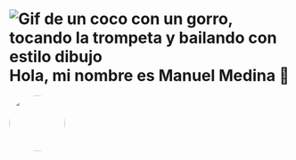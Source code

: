 # ![Gif de un coco con un gorro, tocando la trompeta y bailando con estilo dibujo](https://i.imgur.com/eJ6DZtz.gif) Hola, mi nombre es Manuel Medina 👋
<img src="(https://i.imgur.com/eJ6DZtz.gif)" width="100px" height="100px" style="border-radius: 50%"/>

<!--
**Cocotterooo/Cocotterooo** is a ✨ _special_ ✨ repository because its `README.md` (this file) appears on your GitHub profile.

Here are some ideas to get you started:

- 🔭 I’m currently working on ...
- 🌱 I’m currently learning ...
- 👯 I’m looking to collaborate on ...
- 🤔 I’m looking for help with ...
- 💬 Ask me about ...
- 📫 How to reach me: ...
- 😄 Pronouns: ...
- ⚡ Fun fact: ...
-->
